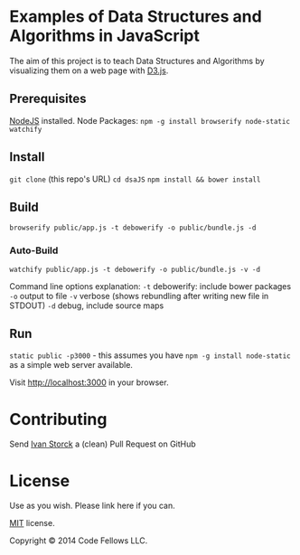 # Examples of Data Structures and Algorithms in JavaScript

The aim of this project is to teach Data Structures and Algorithms by visualizing
them on a web page with [D3.js](http://d3js.org/).

## Prerequisites

[NodeJS](http://nodejs.org) installed.
Node Packages:
`npm -g install browserify node-static watchify`

## Install
`git clone` (this repo's URL)
`cd dsaJS`
`npm install && bower install`

## Build

`browserify public/app.js -t debowerify -o public/bundle.js -d`

### Auto-Build
`watchify public/app.js -t debowerify -o public/bundle.js -v -d`

Command line options explanation:
`-t` debowerify: include bower packages
`-o` output to file
`-v` verbose (shows rebundling after writing new file in STDOUT)
`-d` debug, include source maps

## Run

`static public -p3000` - this assumes you have `npm -g install node-static` as 
a simple web server available.

Visit [http://localhost:3000](http://localhost:3000) in your browser.

# Contributing

Send [Ivan Storck](https://github.com/ivanoats) a (clean) Pull Request on GitHub

# License

Use as you wish. Please link here if you can. 

[MIT](http://opensource.org/licenses/MIT) license.

Copyright © 2014 Code Fellows LLC.
